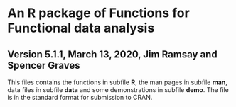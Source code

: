 # An R package of Functions for Functional data analysis
## Version 5.1.1, March 13, 2020, Jim Ramsay and Spencer Graves
This files contains the functions in subfile **R**, the man pages in subfile **man**, data files in subfile **data** and some demonstrations in subfile **demo**.  The file is in the standard format for submission to CRAN.